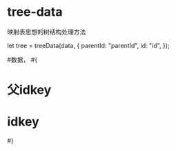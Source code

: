 # tree-data
映射表思想的树结构处理方法

let tree = treeData(data, {
  parentId: "parentId",
  id: "id",
});

#数据，
#{
# 父idkey
# idkey
#}
